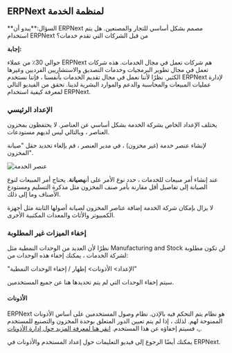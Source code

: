 ## ERPNext لمنظمة الخدمة

**السؤال:**يبدو أن ERPNext مصمم بشكل أساسي للتجار والمصنعين. هل يتم استخدام ERPNext من قبل الشركات التي تقدم خدمات؟

**إجابة:**

حوالي 30٪ من عملاء ERPNext هم شركات تعمل في مجال الخدمات. هذه شركات تعمل في مجال تطوير البرمجيات وخدمات التصديق والاستشاريين الفرديين وغيرها الكثير. نظرًا لأننا نعمل في مجال تقديم الخدمات بأنفسنا ، فإننا نستخدم ERPNext لإدارة عمليات المبيعات والمحاسبة والدعم والموارد البشرية لدينا. تحقق من الفيديو التالي لمعرفة كيفية استخدام ERPNext.

### الإعداد الرئيسي

يختلف الإعداد الخاص بشركة الخدمة بشكل أساسي عن العناصر. لا يحتفظون بمخزون العناصر ، وبالتالي ليس لديهم مستودعات.

لإنشاء عنصر خدمة (غير مخزون) ، في مدير العنصر ، قم بإلغاء تحديد حقل "صيانة المخزون".

![عنصر الخدمة](https://docs.erpnext.com/files/service-item.png)

عند إنشاء أمر مبيعات للخدمات ، حدد نوع الأمر على أنه**صيانة**. يحتاج أمر المبيعات لنوع الصيانة إلى تفاصيل أقل مقارنة بأمر صنف المخزون مثل مذكرة التسليم ومستودع الأصناف وما إلى ذلك.

لا يزال بإمكان شركة الخدمة إضافة عناصر المخزون لصيانة أصولها الثابتة مثل أجهزة الكمبيوتر والأثاث والمعدات المكتبية الأخرى.

### إخفاء الميزات غير المطلوبة

نظرًا لأن العديد من الوحدات النمطية مثل Manufacturing and Stock لن تكون مطلوبة لشركة الخدمات ، يمكنك إخفاء هذه الوحدات من:

"الإعداد> الأذونات> إظهار / إخفاء الوحدات النمطية"

سيتم إخفاء الوحدات التي لم يتم تحديدها هنا عن جميع المستخدمين.

#### الأذونات

ERPNext هو نظام يتم التحكم فيه بالإذن. نظام وصول المستخدمين على أساس الأذونات الممنوحة لهم. لذلك ، إذا لم يتم تعيين الدور المتعلق بوحدة المخزون والتصنيع للمستخدم ، فسيتم إخفاؤه عن هذا المستخدم. [انقر هنا لمعرفة المزيد حول إدارة الأذونات.](https://docs.erpnext.com/docs/v13/user/manual/en/setting-up/users-and-permissions.html).

يمكنك أيضًا الرجوع إلى فيديو التعليمات حول إعداد المستخدم والأذونات في ERPNext.